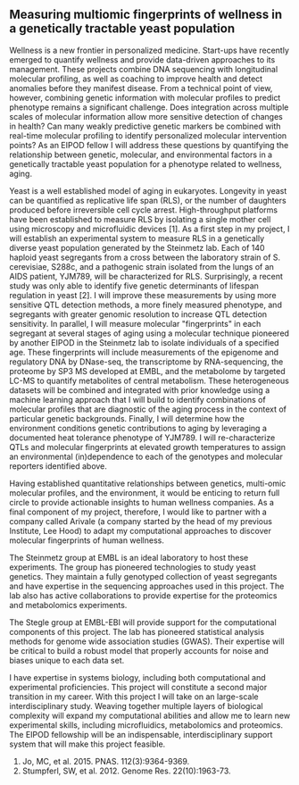 ## Measuring multiomic fingerprints of wellness in a genetically tractable yeast population

Wellness is a new frontier in personalized medicine. Start-ups have recently emerged to quantify wellness and provide data-driven approaches to its management.  These projects combine DNA sequencing with longitudinal molecular profiling, as well as coaching to improve health and detect anomalies before they manifest disease. From a technical point of view, however, combining genetic information with molecular profiles to predict phenotype remains a significant challenge. Does integration across multiple scales of molecular information allow more sensitive detection of changes in health? Can many weakly predictive genetic markers be combined with real-time molecular profiling to identify personalized molecular intervention points? As an EIPOD fellow I will address these questions by quantifying the relationship between genetic, molecular, and environmental factors in a genetically tractable yeast population for a phenotype related to wellness, aging.

Yeast is a well established model of aging in eukaryotes. Longevity in yeast can be quantified as replicative life span (RLS), or the number of daughters produced before irreversible cell cycle arrest. High-throughput platforms have been established to measure RLS by isolating a single mother cell using microscopy and microfluidic devices [1]. As a first step in my project, I will establish an experimental system to measure RLS in a genetically diverse yeast population generated by the Steinmetz lab.  Each of 140 haploid yeast segregants from a cross between the laboratory strain of S. cerevisiae, S288c, and a pathogenic strain isolated from the lungs of an AIDS patient, YJM789, will be characterized for RLS. Surprisingly, a recent study was only able to identify five genetic determinants of lifespan regulation in yeast [2]. I will improve these measurements by using more sensitive QTL detection methods, a more finely measured phenotype, and segregants with greater genomic resolution to increase QTL detection sensitivity. In parallel, I will measure molecular "fingerprints" in each segregant at several stages of aging using a molecular technique pioneered by another EIPOD in the Steinmetz lab to isolate individuals of a specified age. These fingerprints will include measurements of the epigenome and regulatory DNA by DNase-seq, the transcriptome by RNA-sequencing, the proteome by SP3 MS developed at EMBL, and the metabolome by targeted LC-MS to quantify metabolites of central metabolism. These heterogeneous datasets will be combined and integrated with prior knowledge using a machine learning approach that I will build to identify combinations of molecular profiles that are diagnostic of the aging process in the context of particular genetic backgrounds. Finally, I will determine how the environment conditions genetic contributions to aging by leveraging a documented heat tolerance phenotype of YJM789. I will re-characterize QTLs and molecular fingerprints at elevated growth temperatures to assign an environmental (in)dependence to each of the genotypes and molecular reporters identified above.

Having established quantitative relationships between genetics, multi-omic molecular profiles, and the environment, it would be enticing to return full circle to provide actionable insights to human wellness companies. As a final component of my project, therefore, I would like to partner with a company called Arivale (a company started by the head of my previous Institute, Lee Hood) to adapt my computational approaches to discover molecular fingerprints of human wellness.

The Steinmetz group at EMBL is an ideal laboratory to host these experiments. The group has pioneered technologies to study yeast genetics. They maintain a fully genotyped collection of yeast segregants and have expertise in the sequencing approaches used in this project. The lab also has active collaborations to provide expertise for the proteomics and metabolomics experiments.

The Stegle group at EMBL-EBI will provide support for the computational components of this project. The lab has pioneered statistical analysis methods for genome wide association studies (GWAS). Their expertise will be critical to build a robust model that properly accounts for noise and biases unique to each data set.

I have expertise in systems biology, including both computational and experimental proficiencies. This project will constitute a second major transition in my career. With this project I will take on an large-scale interdisciplinary study. Weaving together multiple layers of biological complexity will expand my computational abilities and allow me to learn new experimental skills, including microfluidics, metabolomics and proteomics. The EIPOD fellowship will be an indispensable, interdisciplinary support system that will make this project feasible.

1. Jo, MC, et al. 2015. PNAS. 112(3):9364-9369.
2. Stumpferl, SW, et al. 2012. Genome Res. 22(10):1963-73.
